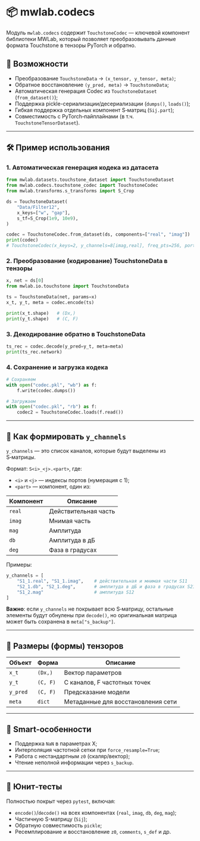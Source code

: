 # 📦 mwlab.codecs

Модуль `mwlab.codecs` содержит `TouchstoneCodec` — ключевой компонент библиотеки MWLab, который позволяет преобразовывать данные формата Touchstone в тензоры PyTorch и обратно.

## 🚀 Возможности

- Преобразование `TouchstoneData` → `(x_tensor, y_tensor, meta)`;
- Обратное восстановление `(y_pred, meta)` → `TouchstoneData`;
- Автоматическая генерация Codec из `TouchstoneDataset` (`from_dataset()`);
- Поддержка pickle-сериализации/десериализации (`dumps()`, `loads()`);
- Гибкая поддержка отдельных компонент S‑матриц (`Sij.part`);
- Совместимость с PyTorch‑пайплайнами (в т.ч. `TouchstoneTensorDataset`).

---

## 🛠 Пример использования

### 1. Автоматическая генерация кодека из датасета

```python
from mwlab.datasets.touchstone_dataset import TouchstoneDataset
from mwlab.codecs.touchstone_codec import TouchstoneCodec
from mwlab.transforms.s_transforms import S_Crop

ds = TouchstoneDataset(
    "Data/Filter12",
    x_keys=["w", "gap"],
    s_tf=S_Crop(1e9, 10e9),
)

codec = TouchstoneCodec.from_dataset(ds, components=["real", "imag"])
print(codec)
# TouchstoneCodec(x_keys=2, y_channels=8[imag,real], freq_pts=256, ports=2)
```

### 2. Преобразование (кодирование) TouchstoneData в тензоры

```python
x, net = ds[0]
from mwlab.io.touchstone import TouchstoneData

ts = TouchstoneData(net, params=x)
x_t, y_t, meta = codec.encode(ts)

print(x_t.shape)   # (Dx,)
print(y_t.shape)   # (C, F)
```

### 3. Декодирование обратно в TouchstoneData

```python
ts_rec = codec.decode(y_pred=y_t, meta=meta)
print(ts_rec.network)
```

### 4. Сохранение и загрузка кодека

```python
# Сохраняем
with open("codec.pkl", "wb") as f:
    f.write(codec.dumps())

# Загружаем
with open("codec.pkl", "rb") as f:
    codec2 = TouchstoneCodec.loads(f.read())
```

---

## 🎯 Как формировать `y_channels`

`y_channels` — это список каналов, которые будут выделены из S‑матрицы.

Формат: `S<i>_<j>.<part>`, где:
- `<i>` и `<j>` — индексы портов (нумерация с 1);
- `<part>` — компонент, один из:

| Компонент | Описание                |
|-----------|-------------------------|
| `real`    | Действительная часть    |
| `imag`    | Мнимая часть            |
| `mag`     | Амплитуда |S|           |
| `db`      | Амплитуда в дБ          |
| `deg`     | Фаза в градусах         |

Примеры:
```python
y_channels = [
    "S1_1.real", "S1_1.imag",    # действительная и мнимая части S11
    "S2_1.db", "S2_1.deg",       # амплитуда в дБ и фаза в градусах S21 
    "S1_2.mag"                   # амплитуда S12
]
```

**Важно**: если `y_channels` не покрывает всю S‑матрицу, остальные элементы будут обнулены при `decode()`, но оригинальная матрица может быть сохранена в `meta["s_backup"]`.

---

## 📐 Размеры (формы) тензоров

| Объект         | Форма          | Описание                            |
|----------------|----------------|-------------------------------------|
| `x_t`          | `(Dx,)`        | Вектор параметров                   |
| `y_t`          | `(C, F)`       | C каналов, F частотных точек        |
| `y_pred`       | `(C, F)`       | Предсказание модели                 |
| `meta`         | `dict`         | Метаданные для восстановления сети |

---

## 🧠 Smart-особенности

- Поддержка `NaN` в параметрах X;
- Интерполяция частотной сетки при `force_resample=True`;
- Работа с нестандартным `z0` (скаляр/вектор);
- Чтение неполной информации через `s_backup`.

---

## 🧪 Юнит‑тесты

Полностью покрыт через `pytest`, включая:
- `encode()`/`decode()` на всех компонентах (`real`, `imag`, `db`, `deg`, `mag`);
- Частичную S-матрицу (`Sij`);
- Обратную совместимость `pickle`;
- Ресемплирование и восстановление `z0`, `comments`, `s_def` и др.